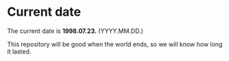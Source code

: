 # Current date

The current date is **1998.07.23.** (YYYY.MM.DD.)

This repository will be good when the world ends, so we will know how long it lasted.